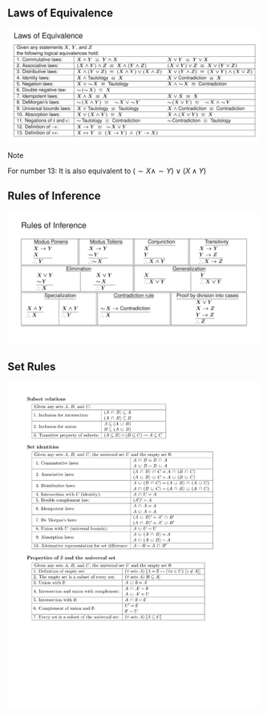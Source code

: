 
## Laws of Equivalence

![Law-of-Equivalance.png](../assets/Law%20of%20Equivalance.png)
>[!note]
>
> For number 13: It is also equivalent to $(\sim X \wedge \sim Y)$  $\vee$ $(X \wedge Y)$

## Rules of Inference

![Rules-of-Inference.png](../assets/Rules%20of%20Inference.png)

## Set Rules 


![setRules.png](../assets/setRules.png)
